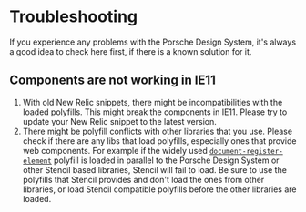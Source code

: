 # Troubleshooting

If you experience any problems with the Porsche Design System, it's always a good idea to check here first, if there is
a known solution for it.

<TableOfContents></TableOfContents>

## Components are not working in IE11

1. With old New Relic snippets, there might be incompatibilities with the loaded polyfills. This might break the
   components in IE11. Please try to update your New Relic snippet to the latest version.
1. There might be polyfill conflicts with other libraries that you use. Please check if there are any libs that load
   polyfills, especially ones that provide web components. For example if the widely used
   [`document-register-element`](https://github.com/WebReflection/document-register-element) polyfill is loaded in
   parallel to the Porsche Design System or other Stencil based libraries, Stencil will fail to load. Be sure to use the
   polyfills that Stencil provides and don't load the ones from other libraries, or load Stencil compatible polyfills
   before the other libraries are loaded.
